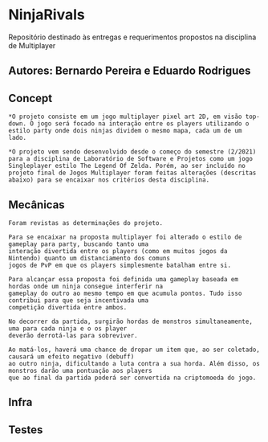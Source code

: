# NinjaRivals
Repositório destinado às entregas e requerimentos propostos na disciplina de Multiplayer

## Autores: Bernardo Pereira e Eduardo Rodrigues

## Concept

	*O projeto consiste em um jogo multiplayer pixel art 2D, em visão top-down. O jogo será focado na interação entre os players utilizando o estilo party onde dois ninjas dividem o mesmo mapa, cada um de um lado.  
	
	*O projeto vem sendo desenvolvido desde o começo do semestre (2/2021) para a disciplina de Laboratório de Software e Projetos como um jogo Singleplayer estilo The Legend Of Zelda. Porém, ao ser incluído no projeto final de Jogos Multiplayer foram feitas alterações (descritas abaixo) para se encaixar nos critérios desta disciplina.	
	

## Mecânicas
	Foram revistas as determinações do projeto.
 
	Para se encaixar na proposta multiplayer foi alterado o estilo de gameplay para party, buscando tanto uma 
	interação divertida entre os players (como em muitos jogos da Nintendo) quanto um distanciamento dos comuns 
	jogos de PvP em que os players simplesmente batalham entre si.

	Para alcançar essa proposta foi definida uma gameplay baseada em hordas onde um ninja consegue interferir na 
	gameplay do outro ao mesmo tempo em que acumula pontos. Tudo isso contribui para que seja incentivada uma 
	competição divertida entre ambos.
	
	No decorrer da partida, surgirão hordas de monstros simultaneamente, uma para cada ninja e o os player 
	deverão derrotá-las para sobreviver.
	
	Ao matá-los, haverá uma chance de dropar um item que, ao ser coletado, causará um efeito negativo (debuff) 
	ao outro ninja, dificultando a luta contra a sua horda. Além disso, os monstros darão uma pontuação aos players 
	que ao final da partida poderá ser convertida na criptomoeda do jogo.

## Infra




## Testes

